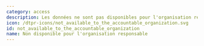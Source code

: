 ```yaml
---
category: access
description: Les données ne sont pas disponibles pour l'organisation responsable
icon: /dtpr-icons/not_available_to_the_accountable_organization.svg
id: not_available_to_the_accountable_organization
name: Non disponible pour l'organisation responsable
---
```

